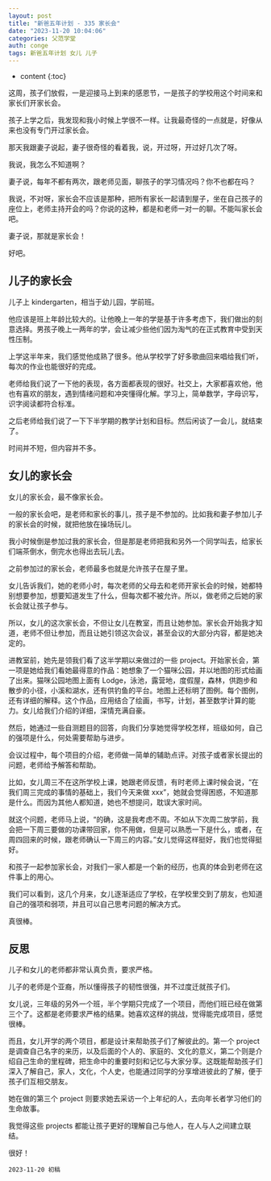 ```yaml
---
layout: post
title: "新爸五年计划 - 335 家长会"
date: "2023-11-20 10:04:06"
categories: 父范学堂
auth: conge
tags: 新爸五年计划 女儿 儿子
---
```

* content
{:toc}

这周，孩子们放假，一是迎接马上到来的感恩节，一是孩子的学校用这个时间来和家长们开家长会。





孩子上学之后，我发现和我小时候上学很不一样。让我最奇怪的一点就是，好像从来也没有专门开过家长会。

那天我跟妻子说起，妻子很奇怪的看着我，说，开过呀，开过好几次了呀。

我说，我怎么不知道啊？

妻子说，每年不都有两次，跟老师见面，聊孩子的学习情况吗？你不也都在吗？

我说，不对呀，家长会不应该是那种，把所有家长一起请到屋子，坐在自己孩子的座位上，老师主持开会的吗？你说的这种，都是和老师一对一的聊。不能叫家长会吧。

妻子说，那就是家长会！

好吧。

## 儿子的家长会

儿子上 kindergarten，相当于幼儿园，学前班。

他应该是班上年龄比较大的。让他晚上一年的学是基于许多考虑下，我们做出的刻意选择。男孩子晚上一两年的学，会让减少些他们因为淘气的在正式教育中受到天性压制。

上学这半年来，我们感觉他成熟了很多。他从学校学了好多歌曲回来唱给我们听，每次的作业也能很好的完成。

老师给我们说了一下他的表现，各方面都表现的很好。社交上，大家都喜欢他，他也有喜欢的朋友，遇到情绪问题和冲突懂得化解。学习上，简单数学，字母识写，识字阅读都符合标准。

之后老师给我们说了一下下半学期的教学计划和目标。然后闲谈了一会儿，就结束了。

时间并不短，但内容并不多。

## 女儿的家长会

女儿的家长会，最不像家长会。

一般的家长会吧，是老师和家长的事儿，孩子是不参加的。比如我和妻子参加儿子的家长会的时候，就把他放在操场玩儿。

我小时候倒是参加过我的家长会，但是那是老师把我和另外一个同学叫去，给家长们端茶倒水，倒完水也得出去玩儿去。

之前参加过的家长会，老师最多也就是允许孩子在屋子里。

女儿告诉我们，她的老师小时，每次老师的父母去和老师开家长会的时候，她都特别想要参加，想要知道发生了什么，但每次都不被允许。所以，做老师之后她的家长会就让孩子参与。

所以，女儿的这次家长会，不但让女儿在教室，而且让她参加。家长会开始我才知道，老师不但让参加，而且让她引领这次会议，甚至会议的大部分内容，都是她决定的。

进教室前，她先是领我们看了这半学期以来做过的一些 project。开始家长会，第一项是她给我们看她最得意的作品：她想象了一个猫咪公园，并以地图的形式给画了出来。猫咪公园地图上面有 Lodge，泳池，露营地，度假屋，森林，供跑步和散步的小径，小溪和湖水，还有供钓鱼的平台。地图上还标明了图例。每个图例，还有详细的解释。这个作品，应用结合了绘画，书写，计划，甚至数学计算的能力。女儿给我们介绍的详细，深情充满自豪。

然后，她通过一些自测题目的回答，向我们分享她觉得学校怎样，班级如何，自己的强项是什么，何处需要帮助与进步。

会议过程中，每个项目的介绍，老师做一简单的辅助点评。对孩子或者家长提出的问题，老师给予解答和帮助。

比如，女儿周三不在这所学校上课，她跟老师反馈，有时老师上课时候会说，“在我们周三完成的事情的基础上，我们今天来做 xxx”，她就会觉得困惑，不知道那是什么。而因为其他人都知道，她也不想提问，耽误大家时间。

就这个问题，老师马上说，“的确，这是我考虑不周。不如从下次周二放学前，我会把一下周三要做的功课带回家，你不用做，但是可以熟悉一下是什么，或者，在周四回来的时候，跟老师确认一下周三的内容。”女儿觉得这样挺好，我们也觉得挺好。

和孩子一起参加家长会，对我们一家人都是一个新的经历，也真的体会到老师在这件事上的用心。

我们可以看到，这几个月来，女儿逐渐适应了学校，在学校里交到了朋友，也知道自己的强项和弱项，并且可以自己思考问题的解决方式。

真很棒。

## 反思

儿子和女儿的老师都非常认真负责，要求严格。

儿子的老师是个亚裔，所以懂得孩子的韧性很强，并不过度迁就孩子们。

女儿说，三年级的另外一个班，半个学期只完成了一个项目，而他们班已经在做第三个了。这都是老师要求严格的结果。她喜欢这样的挑战，觉得能完成项目，感觉很棒。

而且，女儿开学的两个项目，都是设计来帮助孩子们了解彼此的。第一个 project 是调查自己名字的来历，以及后面的个人的、家庭的、文化的意义，第二个则是介绍自己生命的里程碑，把生命中的重要时刻和记忆与大家分享。这既能帮助孩子们深入了解自己，家人，文化，个人史，也能通过同学的分享增进彼此的了解，便于孩子们互相交朋友。

她在做的第三个 project 则要求她去采访一个上年纪的人，去向年长者学习他们的生命故事。

我觉得这些 projects 都能让孩子更好的理解自己与他人，在人与人之间建立联结。

很好！

```
2023-11-20 初稿
```
